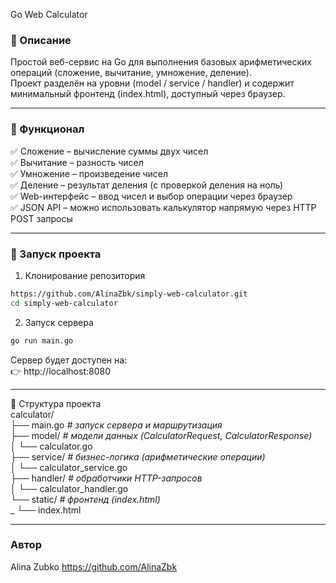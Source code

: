 Go Web Calculator  
  
### 📝 Описание  
Простой веб-сервис на Go для выполнения базовых арифметических операций (сложение, вычитание, умножение, деление).  
Проект разделён на уровни (model / service / handler) и содержит минимальный фронтенд (index.html), доступный через браузер.  
___
### 📌 Функционал
✅ Сложение – вычисление суммы двух чисел  
✅ Вычитание – разность чисел  
✅ Умножение – произведение чисел  
✅ Деление – результат деления (с проверкой деления на ноль)  
✅ Web-интерфейс – ввод чисел и выбор операции через браузер  
✅ JSON API – можно использовать калькулятор напрямую через HTTP POST запросы  
________
### 🚀 Запуск проекта
1. Клонирование репозитория
```bash
https://github.com/AlinaZbk/simply-web-calculator.git
cd simply-web-calculator
```
2. Запуск сервера
```bash
go run main.go
```
Сервер будет доступен на:  
👉 http://localhost:8080
___
📂 Структура проекта  
calculator/    
 ├── main.go              *# запуск сервера и маршрутизация*   
 ├── model/               *# модели данных (CalculatorRequest, CalculatorResponse)*   
 │    └── calculator.go  
 ├── service/             *# бизнес-логика (арифметические операции)*   
 │    └── calculator_service.go     
 ├── handler/             *# обработчики HTTP-запросов*   
 │    └── calculator_handler.go    
 └── static/              *# фронтенд (index.html)*   
  _    └── index.html    

---
### Автор
Alina Zubko
https://github.com/AlinaZbk
